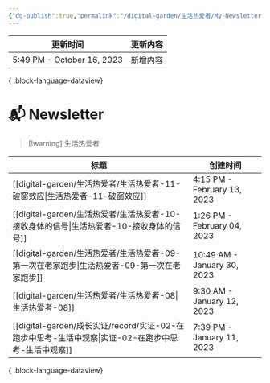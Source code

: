 ```yaml
---
{"dg-publish":true,"permalink":"/digital-garden/生活热爱者/My-Newsletter/"}
---
```



| 更新时间                       | 更新内容 |
| -------------------------- | ---- |
| 5:49 PM - October 16, 2023 | 新增内容 |

{ .block-language-dataview}

# 📬 Newsletter

> [!warning] 生活热爱者

| 标题                                                                       | 创建时间                        |
| ------------------------------------------------------------------------ | --------------------------- |
| [[digital-garden/生活热爱者/生活热爱者-11-破窗效应\|生活热爱者-11-破窗效应]]                 | 4:15 PM - February 13, 2023 |
| [[digital-garden/生活热爱者/生活热爱者-10-接收身体的信号\|生活热爱者-10-接收身体的信号]]           | 1:26 PM - February 04, 2023 |
| [[digital-garden/生活热爱者/生活热爱者-09-第一次在老家跑步\|生活热爱者-09-第一次在老家跑步]]         | 10:49 AM - January 30, 2023 |
| [[digital-garden/生活热爱者/生活热爱者-08\|生活热爱者-08]]                           | 9:30 AM - January 12, 2023  |
| [[digital-garden/成长实证/record/实证-02-在跑步中思考-生活中观察\|实证-02-在跑步中思考-生活中观察]] | 7:39 PM - January 11, 2023  |

{ .block-language-dataview}
